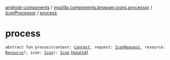 [android-components](../../index.md) / [mozilla.components.browser.icons.processor](../index.md) / [IconProcessor](index.md) / [process](./process.md)

# process

`abstract fun process(context: `[`Context`](https://developer.android.com/reference/android/content/Context.html)`, request: `[`IconRequest`](../../mozilla.components.browser.icons/-icon-request/index.md)`, resource: `[`Resource`](../../mozilla.components.browser.icons/-icon-request/-resource/index.md)`?, icon: `[`Icon`](../../mozilla.components.browser.icons/-icon/index.md)`): `[`Icon`](../../mozilla.components.browser.icons/-icon/index.md) [(source)](https://github.com/mozilla-mobile/android-components/blob/master/components/browser/icons/src/main/java/mozilla/components/browser/icons/processor/IconProcessor.kt#L16)